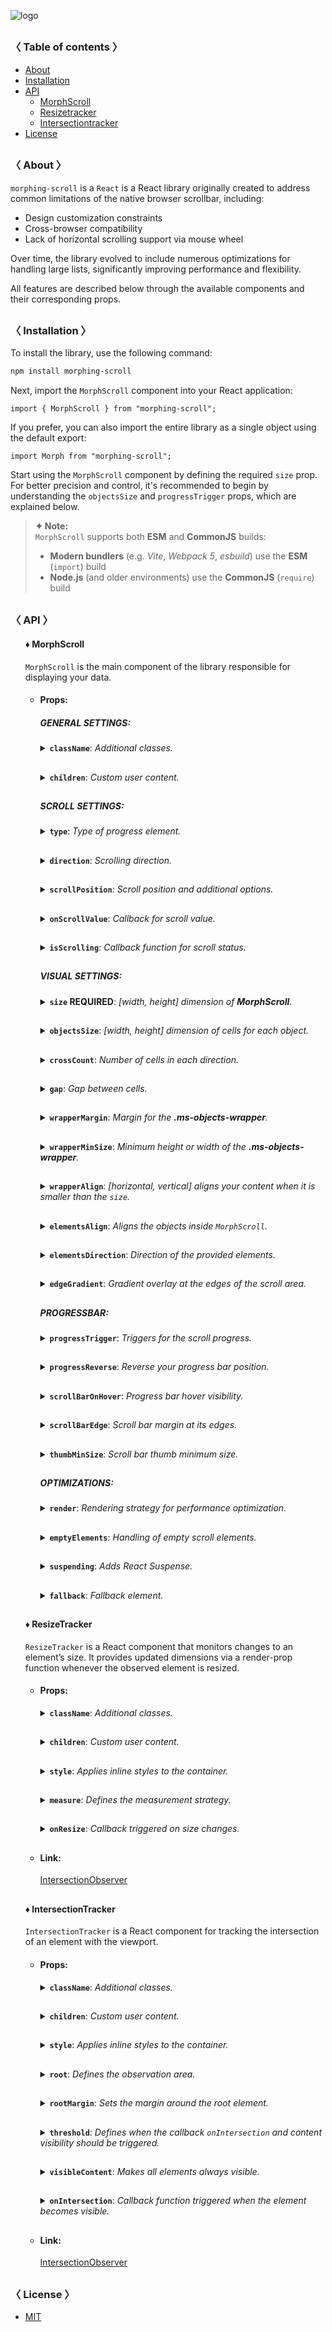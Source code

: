 ![logo](https://raw.githubusercontent.com/voodoofugu/morphing-scroll/refs/heads/main/src/assets/banner-logo.png)

<h2></h2>

### 〈 Table of contents 〉

- [About](#-about-)
- [Installation](#-installation-)
- [API](#-api-)
  - [MorphScroll](#-morphscroll)
  - [Resizetracker](#-resizetracker)
  - [Intersectiontracker](#-intersectiontracker)
- [License](#-license-)

<h2></h2>

### 〈 About 〉

`morphing-scroll` is a `React` is a React library originally created to address common limitations of the native browser scrollbar, including:

- Design customization constraints
- Cross-browser compatibility
- Lack of horizontal scrolling support via mouse wheel

Over time, the library evolved to include numerous optimizations for handling large lists, significantly improving performance and flexibility.

All features are described below through the available components and their corresponding props.

<h2></h2>

### 〈 Installation 〉

To install the library, use the following command:

```bash
npm install morphing-scroll
```

Next, import the `MorphScroll` component into your React application:

```tsx
import { MorphScroll } from "morphing-scroll";
```

If you prefer, you can also import the entire library as a single object using the default export:

```tsx
import Morph from "morphing-scroll";
```

Start using the `MorphScroll` component by defining the required `size` prop. For better precision and control, it's recommended to begin by understanding the `objectsSize` and `progressTrigger` props, which are explained below.

> **✦ Note:**  
> `MorphScroll` supports both **ESM** and **CommonJS** builds:
>
> - **Modern bundlers** (e.g. _Vite_, _Webpack 5_, _esbuild_) use the **ESM** (`import`) build
> - **Node.js** (and older environments) use the **CommonJS** (`require`) build

<h2></h2>

### 〈 API 〉

<ul><div>

#### ♦ MorphScroll

`MorphScroll` is the main component of the library responsible for displaying your data.

- #### Props:

<ul><div>

##### **GENERAL SETTINGS**:

<details><summary><b><code>className</code></b>: <em>Additional classes.</em></summary><br /><ul><div>
<b>Type:</b><br />
string<br />
<br />
<b>Description:</b> <em><br />
This parameter allows you to add additional classes to the component.</em><br />
<br />
<b>Example:</b>

```tsx
<MorphScroll {...props} className="custom-class">
  {children}
</MorphScroll>
```

</div></ul></details>

<h2></h2>

<details><summary><b><code>children</code></b>: <em>Custom user content.</em></summary><br /><ul><div>
<b>Type:</b><br />
React.ReactNode<br />
<br />
<b>Description:</b> <em><br />
This is where you can pass your list elements.<br />
Make sure to provide unique keys for each list item, as per React's rules. The <code>MorphScroll</code> component ensures that the cells it generates will use the same keys as your list items, allowing it to render the correct cells for the current list.<br />
Additionally, <code>MorphScroll</code> handles a passed <mark>null</mark> value the same way as <mark>undefined</mark>, rendering nothing in both cases.</em><br />
<br />
<b>Example:</b>

```tsx
<MorphScroll {...props}>{children}</MorphScroll>
```

</div></ul></details>

<h2></h2>

##### **SCROLL SETTINGS**:

<details><summary><b><code>type</code></b>: <em>Type of progress element.</em></summary><br /><ul><div>
<b>Type:</b><br />
"scroll" | "slider" | "sliderMenu"<br />
<br />
<b>Default:</b><br />
"scroll"<br />
<br />
<b>Description:</b> <em><br />
This parameter defines how the provided <code>progressElement</code> behaves within <code>progressTrigger</code> and how you interact with it.<br />
<br />
<mark>scroll</mark> - This is the default value and represents a standard scrollbar.<br />
<br />
<mark>slider</mark> - It displays distinct elements indicating the number of full scroll steps within the list.<br />
<br />
<mark>sliderMenu</mark> - It behaves like a <code>slider</code>, but now the <code>progressElement</code> is a menu, an you can provide custom buttons as an array in the <code>progressElement</code>.</em><br />
<br />
<b>Example:</b>

```tsx
<MorphScroll {...props} type="slider">
  {children}
</MorphScroll>
```

![banner](https://raw.githubusercontent.com/voodoofugu/morphing-scroll/refs/heads/main/src/assets/banner-type.png)

</div></ul></details>

<h2></h2>

<details><summary><b><code>direction</code></b>: <em>Scrolling direction.</em></summary><br /><ul><div>
<b>Type:</b><br />
"x" | "y" | "hybrid"<br />
<br />
<b>Default:</b><br />
"y"<br />
<br />
<b>Description:</b> <em><br />
This parameter changes the scroll or slider type direction based on the provided value.<br />
You can set the value to horizontal, vertical or hybrid positions to customize the component according to your needs.</em><br />
<br />
<b>Example:</b>

```tsx
<MorphScroll {...props} direction="x">
  {children}
</MorphScroll>
```

![banner](https://raw.githubusercontent.com/voodoofugu/morphing-scroll/refs/heads/main/src/assets/banner-direction.png)

</div></ul></details>

<h2></h2>

<details><summary><b><code>scrollPosition</code></b>: <em>Scroll position and additional options.</em></summary><br /><ul><div>
<b>Type:</b><br />
{<br />
<ul>
  value: number | "end" | (number | "end")[];<br />
  duration?: number;<br />
  updater?: boolean;<br />
</ul>
}<br />
<br />
<b>Default:</b><br />
{ duration: 200; updater: false }<br />
<br />
<b>Description:</b> <em><br />
This parameter allows you to set custom scroll values.<br />
<br />
<code>value</code>:<br />
<ul>
  <li><mark>number</mark> - Sets the scroll position to a specific value.</li>
  <li><mark>"end"</mark> - Scrolls to the bottom of the list upon loading, which is useful for scenarios like chat message lists. When new elements are appended to the list, the scroll position will update automatically. However, to prevent unwanted scrolling when adding elements to the beginning of the list, this property will not trigger.</li>
</ul>
You can also provide an array of two values to specific positions ( e.g., [ x, y ] axes ) for hybrid directions.</code>.<br />
<br />
<code>duration</code>:<br />
This property determines the animation speed for scrolling in <b>ms</b>.<br />
<br />
<code>updater</code>:<br />
This property is a helper for the <code>value</code> property. When setting the same scroll value repeatedly (e.g., clicking a button to scroll to the top), React does not register the update. To force an update, toggle updater within setState, e.g.,<br />
<code>setScroll((prev) => ({ ...prev, value: 0, updater: <b>!prev.updater</b> }))</code></em><br />
<br />
<b>Example:</b>

```tsx
<MorphScroll {...props}
  scrollPosition={{ value: 100; duration: 100 }}
>
  {children}
</MorphScroll>
```

![banner](https://raw.githubusercontent.com/voodoofugu/morphing-scroll/refs/heads/main/src/assets/banner-scrollPosition.png)

</div></ul></details>

<h2></h2>

<details><summary><b><code>onScrollValue</code></b>: <em>Callback for scroll value.</em></summary><br /><ul><div>
<b>Type:</b><br />
( left: number, top: number ) => void<br />
<br />
<b>Description:</b> <em><br />
This parameter accepts a callback function that is triggered on every scroll event. The callback receives the current scroll top and left position as a number. The return value of the callback can be used to determine custom behavior based on the scroll value.</em><br />
<br />
<b>Example:</b>

```tsx
<MorphScroll {...props}
  onScrollValue={
    (left, top) => console.log("Scroll position:", left, top),
  }
>
  {children}
</MorphScroll>
```

</div></ul></details>
  
<h2></h2>

<details><summary><b><code>isScrolling</code></b>: <em>Callback function for scroll status.</em></summary><br /><ul><div>
<b>Type:</b><br />
( motion: boolean ) => void<br />
<br />
<b>Description:</b> <em><br />
This parameter accepts a callback function that is triggered whenever the scroll status changes. The callback receives a boolean value, where <code>true</code> indicates that scrolling is in progress, and <code>false</code> indicates that scrolling has stopped. This can be useful for triggering additional actions, such as pausing animations or loading indicators based on the scroll state.</em><br />
<br />
<b>Example:</b>

```tsx
<MorphScroll
  {...props}
  isScrolling={(motion) => {
    console.log(motion ? "Scrolling..." : "Scroll stopped.");
  }}
>
  {children}
</MorphScroll>
```

</div></ul></details>

<h2></h2>

##### **VISUAL SETTINGS**:

<details><summary><b><code>size</code> REQUIRED</b>: <em>[width, height] dimension of <b>MorphScroll</b>.</em></summary><br /><ul><div>
<b>Type:</b><br />
number | number[] | "auto"<br />
<br />
<b>Description:</b> <em><br />
This parameter sets the width and height of the <code>MorphScroll</code>.<br />
<br />
<mark>number</mark> - Sets a fixed size in pixels. It can be 1 number if you want to set the same width and height, or an array of 2 numbers.<br />
<br />
<mark>"auto"</mark> - Adds the <code>ResizeTracker</code> component to measure the width and height of the area where <code>MorphScroll</code> is added. The dimensions will automatically adjust when the container changes.</em><br />
<br />
<b>Example:</b>

```tsx
<MorphScroll {...props} size={[100, 400]}>
  {children}
</MorphScroll>
```

![banner](https://raw.githubusercontent.com/voodoofugu/morphing-scroll/refs/heads/main/src/assets/banner-size.png)

</div></ul></details>

<h2></h2>

<details><summary><b><code>objectsSize</code></b>: <em>[width, height] dimension of cells for each object.</em></summary><br /><ul><div>
<b>Type:</b><br />
number | "size" | "firstChild" | "none"<br />
| (number | "size" | "firstChild" | "none")[]<br />
<br />
<b>Default:</b><br />
If you don't provide any value, the default value will be taken from <code>size</code><br />
<br />
<b>Description:</b> <em><br />
This parameter defines the [width, height] of cells for each of your objects.<br />
<br />
<mark>number</mark> - Sets a fixed size for your custom objects.<br />
<br />
<mark>"size"</mark> - The dimensions will be taken from <code>size</code>.<br />
<br />
<mark>"firstChild"</mark> - Creates a <code>ResizeTracker</code> wrapper for the first child of your list. This wrapper will calculate the size of the first child, and these dimensions will be applied to all cells in the list.<br />
This can be useful if you want to change the size of objects in your list dynamically, e.g., when reducing the size of the user's screen.<br />
<br />
<mark>"none"</mark> - Cells will still be created, but <code>MorphScroll</code> will not calculate their sizes-they will simply wrap your objects.<br />
<br />
<mark>undefined</mark> - If no value is provided, the default behavior is partially inferred from the <code>size</code> prop:
<ul>
  <li>When <code>direction="x"</code>, the height from <code>size</code> will be used, behaving as if you had passed <code>objectsSize=["size", "none"]</code>.</li>
  <li>When <code>direction="y"</code>, the width from <code>size</code> will be used, behaving as if you had passed <code>objectsSize=["none", "size"]</code>.</li>
</ul>
<br />
✦ Note:<br />
<ul>
  <li>All types can be used as 1 value, or an array of 2 values.</li>
  <li><mark>"none"</mark> is not compatible with <code>render</code>.</li>
</ul></em><br />
<br />
<b>Example:</b>

```tsx
<MorphScroll {...props} objectsSize={[80, 80]}>
  {children}
</MorphScroll>
```

![banner](https://raw.githubusercontent.com/voodoofugu/morphing-scroll/refs/heads/main/src/assets/banner-objectsSize.png)

</div></ul></details>

<h2></h2>

<details><summary><b><code>crossCount</code></b>: <em>Number of cells in each direction.</em></summary><br /><ul><div>
<b>Type:</b><br />
number<br />
<br />
<b>Description:</b> <em><br />
This parameter defines the number of <b>columns</b> (<code>direction="y"</code>, <code>direction="hybrid"</code> + <code>elementsDirection="column"</code>) or <b>rows</b> (<code>direction="x"</code>, <code>direction="hybrid"</code> + <code>elementsDirection="row"</code>).<br />
<br />
✦ Note:<br />
<ul>
  <li>If you use <mark>"x"</mark> or <mark>"y"</mark> for the <code>direction</code> parameter, <code>crossCount</code> only limits the <b>maximum</b> number of columns or rows.</li>
  <li>If you use <mark>"hybrid"</mark> for the <code>direction</code> parameter, <code>crossCount</code> defines the <b>exact</b> number of columns or rows in dependence of the <code>elementsDirection</code>, but not exceeding the total number of passed elements.</li>
</ul></em><br />
<br />
<b>Example:</b>

```tsx
<MorphScroll {...props} crossCount={3}>
  {children}
</MorphScroll>
```

![banner](https://raw.githubusercontent.com/voodoofugu/morphing-scroll/refs/heads/main/src/assets/banner-crossCount.png)

</div></ul></details>

<h2></h2>

<details><summary><b><code>gap</code></b>: <em>Gap between cells.</em></summary><br /><ul><div>
<b>Type:</b><br />
number | number[]<br />
<br />
<b>Description:</b> <em><br />
This parameter allows you to set spacing in pixels between list items for rows and columns.<br />
<br />
✦ Note:<br />
It can be 1 number or an array of 2 numbers.</em><br />
<br />
<b>Example:</b>

```tsx
<MorphScroll {...props} gap={10}>
  {children}
</MorphScroll>
```

![banner](https://raw.githubusercontent.com/voodoofugu/morphing-scroll/refs/heads/main/src/assets/banner-gap.png)

</div></ul></details>

<h2></h2>

<details><summary><b><code>wrapperMargin</code></b>: <em>Margin for the <b>.ms-objects-wrapper</b>.</em></summary><br /><ul><div>
<b>Type:</b><br />
number | number[]<br />
<br />
<b>Description:</b> <em><br />
This parameter defines the spacing between the list items and their wrapper, effectively increasing the width or height of the scrollable area.<br />
<br />
✦ Note:<br />
Can be 1 number or an array of 2 or 4 numbers in pixels.</em><br />
<br />
<b>Example:</b>

```tsx
<MorphScroll {...props} wrapperMargin={10}>
  {children}
</MorphScroll>
```

![banner](https://raw.githubusercontent.com/voodoofugu/morphing-scroll/refs/heads/main/src/assets/banner-wrapperMargin.png)

</div></ul></details>

<h2></h2>

<details><summary><b><code>wrapperMinSize</code></b>: <em>Minimum height or width of the <b>.ms-objects-wrapper</b>.</em></summary><br /><ul><div>
<b>Type:</b><br />
number | "full" | (number | "full")[]<br />
<br />
<b>Description:</b> <em><br />
This parameter defines the minimum height or width of the <b>.ms-objects-wrapper</b>, to which CSS properties like <code>min-height</code> or <code>min-width</code> will be applied.<br />
<br />
✦ Note:<br />
Can be used as 1 value, or an array of 2 values.</em><br />
<br />
<b>Example:</b>

```tsx
<MorphScroll {...props} wrapperMinSize={"full"}>
  {children}
</MorphScroll>
```

![banner](https://raw.githubusercontent.com/voodoofugu/morphing-scroll/refs/heads/main/src/assets/banner-wrapperMinSize.png)

</div></ul></details>

<h2></h2>

<details><summary><b><code>wrapperAlign</code></b>: <em>[horizontal, vertical] aligns your content when it is smaller than the <code>size</code>.</em></summary><br /><ul><div> 
<b>Type:</b><br />
"start" | "center" | "end"<br />
| ("start" | "center" | "end")[]<br />
<br />
<b>Description:</b> <em><br />
This parameter aligns the <b>.ms-objects-wrapper</b>, which contains all the provided elements, relative to the scroll or the <code>size</code>.<br />
<br />
✦ Note:<br />
Use 1 value to align one or both axes, or an array of 2 values to align both axes.</em><br />
<br />
<b>Example:</b>

```tsx
<MorphScroll {...props} wrapperAlign={["center", "center"]}>
  {children}
</MorphScroll>
```

![banner](https://raw.githubusercontent.com/voodoofugu/morphing-scroll/refs/heads/main/src/assets/banner-wrapperAlign.png)

</div></ul></details>

<h2></h2>

<details><summary><b><code>elementsAlign</code></b>: <em>Aligns the objects inside <code>MorphScroll</code>.</em></summary><br /><ul><div>
<b>Type:</b><br />
"start" | "center" | "end"<br />
<br />
<b>Example:</b>

```tsx
<MorphScroll {...props} elementsAlign="center">
  {children}
</MorphScroll>
```

![banner](https://raw.githubusercontent.com/voodoofugu/morphing-scroll/refs/heads/main/src/assets/banner-elementsAlign.png)

</div></ul></details>

<h2></h2>

<details><summary><b><code>elementsDirection</code></b>: <em>Direction of the provided elements.</em></summary><br /><ul><div>
<b>Type:</b><br />
"row" | "column"<br />
<br />
<b>Default:</b><br />
"row"<br />
<br />
<b>Description:</b> <em><br />
This parameter changes the order of the provided elements based on the provided value.</em><br />
<br />
<b>Example:</b>

```tsx
<MorphScroll {...props} elementsDirection="column">
  {children}
</MorphScroll>
```

![banner](https://raw.githubusercontent.com/voodoofugu/morphing-scroll/refs/heads/main/src/assets/banner-elementsDirection.png)

</div></ul></details>

<h2></h2>

<details><summary><b><code>edgeGradient</code></b>: <em>Gradient overlay at the edges of the scroll area.</em></summary><br /><ul><div>
<b>Type:</b><br />
boolean | { color?: string; size?: number }<br />
<br />
<b>Default:</b><br />
{ size: 40 }<br />
<br />
<b>Description:</b> <em><br />
This parameter creates two edge elements responsible for darkening the edges of the scroll when it overflows.<br />
<br />
<code>color</code>:<br />
The property accepts any valid color format.
If you provide it, the library will generate a gradient transitioning from the custom color to transparent.
If you provide just <mark>true</mark>, the edge elements will have no color, allowing for custom styling via CSS classes.<br />
<br />
<code>size</code>:<br />
The property changes the height for horizontal and width for vertical <b>.ms-edge</b>.</em><br />
<br />
<b>Example:</b>

```tsx
<MorphScroll
  {...props}
  edgeGradient={{ color: "rgba(0, 0, 0, 0.5)", size: 60 }}
>
  {children}
</MorphScroll>
```

![banner](https://raw.githubusercontent.com/voodoofugu/morphing-scroll/refs/heads/main/src/assets/banner-edgeGradient.png)

</div></ul></details>

<h2></h2>

##### **PROGRESSBAR**:

<details><summary><b><code>progressTrigger</code></b>: <em>Triggers for the scroll progress.</em></summary><br /><ul><div>
<b>Type:</b><br />
{<br />
  <ul> 
    wheel?: boolean | { changeDirection?: boolean; changeDirectionKey?: string };<br />
    content?: boolean;<br />
    progressElement?: boolean | React.ReactNode | React.ReactNode[];<br />
    arrows?: boolean | { size?: number; element?: React.ReactNode };<br />
  </ul>
}<br />
<br />
<b>Default:</b><br />
{ wheel: true }<br />
<br />
<b>Description:</b> <em><br />
This is one of the most important properties, allowing you to define how users interact with the progress bar and customize its appearance.<br />
<br />
<code>wheel</code>:<br />
Determines whether the progress bar responds to mouse wheel scrolling.<br />
If you use <code>direction="hybrid"</code>, you can use:
<ul>
  <li><code>changeDirection</code>: allows switching the scroll direction with the mouse wheel.</li>
  <li><code>changeDirectionKey</code>: enables switching the scroll direction by pressing a specific key (default: <mark>"KeyX"</mark>).<br />
    To disable this behavior, pass an empty string.<br />
    <a href="https://developer.mozilla.org/en-US/docs/Web/API/UI_Events/Keyboard_event_code_values">more about keys</a></li>
</ul>
<br />
<code>content</code>:<br />
This parameter enables interaction by clicking and dragging anywhere within the scrollable content to move it.<br />
<br />
<code>progressElement</code>:<br />
This parameter determines how the scroll progress is managed.<br />
<br />
<ul>
  <li>When using <code>type="scroll"</code>, you can provide a custom scroll element. If it's not ready yet, simply set <mark>true</mark> instead — this will fall back to the browser’s default scrollbar.</li><br />
  <li>When using <code>type="slider"</code>, a <b>.ms-slider</b> element is automatically generated. It contains multiple <b>ms-slider-element</b> elements that visually represent the scroll progress. One of them will always have the <code>active</code> class depending on the current position.</li><br />
  <li>When using <code>type="sliderMenu"</code>, everything is the same as with <mark>"slider"</mark> but you can pass an array of custom buttons to <code>progressElement</code>. These buttons act as a navigation menu, allowing users to jump to specific sections.</li>
</ul>
<br />
<code>arrows</code>:<br />
This parameter allows you to add custom arrows to the progress bar. You can either specify a <code>size</code> for the arrows and provide a custom element.<br />
<br />
✦ Note:<br />
<ul>
  <li><code>progressTrigger</code> can only create or provide elements, but you must make the design for them yourself.</li>
  <li>The Library scroll element in browser automatically receives <code>:focus</code> when you start scrolling with the mouse wheel.</li>
</ul></em><br />
<b>Example:</b>

```tsx
<MorphScroll
  {...props}
  progressTrigger={{
    wheel: true,
    progressElement: <div className="your-scroll-thumb" />,
  }}
>
  {children}
</MorphScroll>
```

</div></ul></details>

<h2></h2>

<details><summary><b><code>progressReverse</code></b>: <em>Reverse your progress bar position.</em></summary><br /><ul><div>
<b>Type:</b><br />
boolean | boolean[]<br />
<br />
<b>Default:</b><br />
false<br />
<br />
<b>Description:</b> <em><br />
This parameter changes the position of the progress bar based on the direction property.<br />
<br />
<ul>
  <li>If <code>direction="x"</code>, the progress bar appears on the left by default and moves to the right when set to <mark>true</mark>.</li>
  <li>If <code>direction="y"</code>, the progress bar appears at the bottom by default and moves to the top when set to <mark>true</mark>.</li>
  <li>If <code>direction="hybrid"</code>, both horizontal and vertical progress bars are used with the same logic as above. And in this case, you can also pass an array of booleans to control each bar individually.</li>
</ul></em><br />
<br />
<b>Example:</b>

```tsx
<MorphScroll {...props} progressReverse>
  {children}
</MorphScroll>
```

![banner](https://raw.githubusercontent.com/voodoofugu/morphing-scroll/refs/heads/main/src/assets/banner-progressReverse.png)

</div></ul></details>

<h2></h2>

<details><summary><b><code>scrollBarOnHover</code></b>: <em>Progress bar hover visibility.</em></summary><br /><ul><div>
<b>Type:</b><br />
boolean<br />
<br />
<b>Default:</b><br />
false<br />
<br />
<b>Description:</b> <em><br />
This parameter controls the visibility of the progress bar regardless of the <code>type</code> value.<br />
When you use it, the <b>"hover"</b> class is applied to the <b>.ms-bar</b> when the cursor is over it (or the finger touches it on touchscreens), and <b>"leave"</b> is applied when it is no longer hovered. This allows you to easily customize its appearance on interaction.</em><br />
<br />
<b>Example:</b>

```tsx
<MorphScroll {...props} scrollBarOnHover>
  {children}
</MorphScroll>
```

![banner](https://raw.githubusercontent.com/voodoofugu/morphing-scroll/refs/heads/main/src/assets/banner-scrollBarOnHover.png)

</div></ul></details>

<h2></h2>

<details><summary><b><code>scrollBarEdge</code></b>: <em>Scroll bar margin at its edges.</em></summary><br /><ul><div>
<b>Type:</b><br />
number | number[]<br />
<br />
<b>Description:</b> <em><br />
Defines the margin (in pixels) applied to the edges of the scroll bar, effectively reducing its size.<br />
If you use <code>direction="hybrid"</code>, you can also pass an array of numbers to control each bar individually.<br />
<br />
✦ Note:<br />
This parameter is only used when <code>type="scroll"</code> is set.</em><br />
<br />
<b>Example:</b>

```tsx
<MorphScroll {...props} scrollBarEdge={10}>
  {children}
</MorphScroll>
```

![banner](https://raw.githubusercontent.com/voodoofugu/morphing-scroll/refs/heads/main/src/assets/banner-scrollBarEdge.png)

</div></ul></details>

<h2></h2>

<details><summary><b><code>thumbMinSize</code></b>: <em>Scroll bar thumb minimum size.</em></summary><br /><ul><div>
<b>Type:</b><br />
number<br />
<br />
<b>Default:</b><br />
30<br />
<br />
<b>Description:</b> <em><br />
If the scrollable content is long, this option sets the minimum size (in pixels) of the scroll bar thumb automatically.<br />
<br />
✦ Note:<br />
This parameter is only used when <code>type="scroll"</code> is set.</em><br />
<br />
<b>Example:</b>

```tsx
<MorphScroll {...props} thumbMinSize={40}>
  {children}
</MorphScroll>
```

![banner](https://raw.githubusercontent.com/voodoofugu/morphing-scroll/refs/heads/main/src/assets/banner-thumbMinSize.png)

</div></ul></details>

<h2></h2>

##### **OPTIMIZATIONS**:

<details><summary><b><code>render</code></b>: <em>Rendering strategy for performance optimization.</em></summary><br /><ul><div>
<b>Type:</b><br />
{<br />
<ul>
  type: "lazy" | "virtual";<br />
  rootMargin?: number | number[];<br />
  stopLoadOnScroll?: boolean;<br />
</ul>
}<br />
<br />
<b>Description:</b> <em><br />
This parameter adds a gradual rendering of the content as it enters the viewport.<br />
When used, a container is created for each scrollable object, and its absolute positioning is calculated based on scroll position and area dimensions.<br />
<br />
<code>type</code>:<br />
<ul>
  <li>With <mark>"lazy"</mark>, content is not deleted when it leaves the viewport.</li>
  <li>With <mark>"virtual"</mark>, content is deleted when it leaves the viewport.</li>
</ul>
<br />
<code>rootMargin</code>:<br />
This property controls the threshold for loading content. It can be a single number or an array of 2 <b>[ top-bottom, left-right ]</b> or 4 <b>[ top, right, bottom, left ]</b> numbers. It is the distance for loading from the root element ( <b>.ms-element</b> ) in pixels.<br />
<br />
<code>stopLoadOnScroll</code>:<br />
This property controls whether to stop loading content when scrolling.<br />
<br />
✦ Note:<br />
<code>render</code> is not compatible with <code>objectsSize: "none"</code>.</em><br />
<br />
<b>Example:</b>

```tsx
<MorphScroll {...props} render={{ type: "virtual" }}>
  {children}
</MorphScroll>
```

![banner](https://raw.githubusercontent.com/voodoofugu/morphing-scroll/refs/heads/main/src/assets/banner-render.png)

</div></ul></details>

<h2></h2>

<details><summary><b><code>emptyElements</code></b>: <em>Handling of empty scroll elements.</em></summary><br /><ul><div>
<b>Type:</b><br />
{<br />
<ul>
  mode: "clear" | "fallback" | { fallback: React.ReactNode };<br />
  clickTrigger?: { selector: string; delay?: number };<br />
</ul>
}<br />
<br />
<b>Description:</b> <em><br />
This option will allow you to delete or replace empty list items during the first rendering, or to start this process by clicking.<br />
<br />
<code>mode</code>:<br />
<ul>
  <li><mark>"clear"</mark> – automatically removes empty elements.</li>
  <li><mark>"fallback"</mark> – replaces empty elements with the value from the <code>fallback</code> props.</li>
  <li><mark>{ fallback: React.ReactNode }</mark> – if you need a different element than in <code>fallback</code> to replace empty elements, you can use this option.</li>
</ul>
<br />
<code>clickTrigger</code>:<br />
In case if elements are removed via a click action, use this option. It accepts an object with a <code>selector</code> ( such as a delete button’s class ) and <code>delay</code> ( in <b>ms</b> ) to wait before removing the elements.<br />
<br />
✦ Note:<br />
<ul>
  <li>The cleanup runs on the initial render, when the number of elements changes, on scroll, and on click if you use <code>clickTrigger</code>.</li>
  <li>If you use <code>clickTrigger</code>:<br />
  - consider increasing <code>delay</code>, since the cleanup may run before removal.<br />
  - the wrapper <code>ms-object-box</code> also gets the <code>remove</code> class, which you can use e.g. for fade-out animations.</li>
</ul></em>
<br />
<b>Example:</b>

```tsx
<MorphScroll
  {...props}
  emptyElements={{
    mode: "clear",
    clickTrigger: { selector: ".close-button" },
  }}
>
  {children}
</MorphScroll>
```

![banner](https://raw.githubusercontent.com/voodoofugu/morphing-scroll/refs/heads/main/src/assets/banner-emptyElements.png)

</div></ul></details>

<h2></h2>

<details><summary><b><code>suspending</code></b>: <em>Adds React Suspense.</em></summary><br /><ul><div>
<b>Type:</b><br />
boolean<br />
<br />
<b>Default:</b><br />
false<br />
<br />
<b>Description:</b> <em><br />
This parameter adds React Suspense to the MorphScroll component for asynchronous rendering.</em><br />
<br />
<b>Example:</b>

```tsx
<MorphScroll {...props} suspending>
  {children}
</MorphScroll>
```

</div></ul></details>

<h2></h2>

<details><summary><b><code>fallback</code></b>: <em>Fallback element.</em></summary><br /><ul><div>
<b>Type:</b><br />
React.ReactNode<br />
<br />
<b>Description:</b> <em><br />
This parameter sets the fallback element to display during loading or placeholder.<br />
It will be used when:
<ul>
  <li><code>suspending</code> is set to <mark>true</mark>.</li>
  <li><code>render.stopLoadOnScroll</code> is set to <mark>true</mark>.</li>
  <li><code>emptyElements.mode</code> is set to <mark>"fallback"</mark>.</li> 
</ul></em><br />
<br />
<b>Example:</b>

```tsx
<MorphScroll {...props} fallback={<div>Loading...</div>}>
  {children}
</MorphScroll>
```

</div></ul></details>
  
</div></ul>

<h2></h2>

#### ♦ ResizeTracker

`ResizeTracker` is a React component that monitors changes to an element’s size. It provides updated dimensions via a render-prop function whenever the observed element is resized.

- #### Props:

<ul><div>

<details><summary><b><code>className</code></b>: <em>Additional classes.</em></summary><br /><ul><div>
<b>Type:</b><br />
string<br />
<br />
<b>Description:</b> <em><br />
This parameter allows you to add additional classes to the component.</em><br />
<br />
<b>Example:</b>

```tsx
<ResizeTracker className="custom-class">{children}</ResizeTracker>
```

</div></ul></details>

<h2></h2>

<details><summary><b><code>children</code></b>: <em>Custom user content.</em></summary><br /><ul><div>
<b>Type:</b><br />
React.ReactNode<br />
<br />
<b>Description:</b> <em><br />
This parameter allows you to add custom content to the component.</em><br />
<br />
<b>Example:</b>

```tsx
<ResizeTracker>{children}</ResizeTracker>
```

</div></ul></details>

<h2></h2>

<details><summary><b><code>style</code></b>: <em>Applies inline styles to the container.</em></summary><br /><ul><div>
<b>Type:</b><br />
React.CSSProperties<br />
<br />
<b>Example:</b>

```tsx
<ResizeTracker style={{ backgroundColor: "yellow" }}>{children}</ResizeTracker>
```

</div></ul></details>

<h2></h2>

<details><summary><b><code>measure</code></b>: <em>Defines the measurement strategy.</em></summary><br /><ul><div>
<b>Type:</b><br />
"inner" | "outer" | "all"<br />
<br />
<b>Default:</b><br />
"inner"<br />
<br />
<b>Description:</b><br />
<em>This prop determines what is being measured by automatically applying inline styles that affect width and height.<br />
<br />
<ul>
  <li><mark>"inner"</mark> sets <code>width: "max-content"</code> and <code>height: "max-content"</code>, measuring the size of child elements.</li>
  <li><mark>"outer"</mark> measures the parent element by setting <code>minWidth: "100%"</code> and <code>minHeight: "100%"</code>.</li>
  <li><mark>"all"</mark> value combines the styles of both <code>"inner"</code> and <code>"outer"</code>, allowing measurement of both the parent and child elements.</li>
</ul>
<br />
✦ Note: <br />
Be cautious when overriding styles via the <code>style</code> prop, as it may interfere with the styles applied by <code>measure</code>, leading to unexpected behavior.</em><br />
<br />
<b>Example:</b>

```tsx
<ResizeTracker measure="all">{children}</ResizeTracker>
```

</div></ul></details>

<h2></h2>

<details><summary><b><code>onResize</code></b>: <em>Callback triggered on size changes.</em></summary><br /><ul><div>
<b>Type:</b><br />
(rect: Partial<DOMRectReadOnly>) => void<br />
<br />
<b>Description:</b><br />
<em>A callback function that is triggered whenever the observed element's dimensions change.<br />
The function receives an object containing the updated size properties.</em><br />
<br />
<b>Example:</b>

```tsx
<ResizeTracker
  onResize={(rect) => {
    console.log("New size:", rect);
  }}
>
  {children}
</ResizeTracker>
```

</div></ul></details>

<h2></h2>

</div></ul>

- #### Link:

  [IntersectionObserver](https://developer.mozilla.org/en-US/docs/Web/API/ResizeObserver)

<h2></h2>

#### ♦ IntersectionTracker

`IntersectionTracker` is a React component for tracking the intersection of an element with the viewport.

- #### Props:

<ul><div>

<details><summary><b><code>className</code></b>: <em>Additional classes.</em></summary><br /><ul><div>
<b>Type:</b><br />
string<br />
<br />
<b>Description:</b> <em><br />
This parameter allows you to add additional classes to the component.</em><br />
<br />
<b>Example:</b>

```tsx
<IntersectionTracker className="custom-class">{children}</IntersectionTracker>
```

</div></ul></details>

<h2></h2>

<details><summary><b><code>children</code></b>: <em>Custom user content.</em></summary><br /><ul><div>
<b>Type:</b><br />
React.ReactNode<br />
<br />
<b>Example:</b>

```tsx
<IntersectionTracker>{children}</IntersectionTracker>
```

</div></ul></details>

<h2></h2>

<details><summary><b><code>style</code></b>: <em>Applies inline styles to the container.</em></summary><br /><ul><div>
<b>Type:</b><br />
React.CSSProperties<br />
<br />
<b>Example:</b>

```tsx
<IntersectionTracker style={{ backgroundColor: "yellow" }}>
  {children}
</IntersectionTracker>
```

</div></ul></details>

<h2></h2>

<details><summary><b><code>root</code></b>: <em>Defines the observation area.</em></summary><br /><ul><div>
<b>Type:</b><br />
Element | null<br />
<br />
<b>Default:</b><br />
null (window)<br />
<br />
<b>Description:</b> <em><br />
Specifies the element that serves as the bounding box for the intersection observation. 
If provided, it must be an ancestor of the observed element.</em><br />
<br />
<b>Example:</b>

```tsx
<IntersectionTracker root={document.getElementById("observer-container")}>
  {children}
</IntersectionTracker>
```

</div></ul></details>

<h2></h2>

<details><summary><b><code>rootMargin</code></b>: <em>Sets the margin around the root element.</em></summary><br /><ul><div>
<b>Type:</b><br />
number | number[]<br />
<br />
<b>Description:</b> <em><br />
Defines an offset around the root element, expanding or shrinking the observed area.<br />
<br />
✦ Note:<br />
It can be a single number or an array of 2 <b>[ top-bottom, left-right ]</b> or 4 <b>[ top, right, bottom, left ]</b> numbers.</em><br />
<br />
<b>Example:</b>

```tsx
<IntersectionTracker rootMargin={10}>{children}</IntersectionTracker>
```

</div></ul></details>

<h2></h2>

<details><summary><b><code>threshold</code></b>: <em>Defines when the callback <code>onIntersection</code> and content visibility should be triggered.</em></summary><br /><ul><div>
<b>Type:</b><br />
number | number[]<br />
<br />
<b>Default:</b><br />
0<br />
<br />
<b>Description:</b> <em><br />
Specifies at what percentage of the observed element’s visibility the callback should be executed.<br />
<br />
✦ Note:<br />
<ul>
  <li>A value of <code>0</code> means the callback fires when any part of the element appears, while <code>1</code> means the element must be fully visible.</li>
  <li>An array (e.g., <code>[0, 0.5, 1]</code>) triggers the callback multiple times at different visibility levels.</li>
</ul></em>
<br />
<b>Example:</b>

```tsx
<IntersectionTracker threshold={0.5}>{children}</IntersectionTracker>
```

</div></ul></details>

<h2></h2>

<details><summary><b><code>visibleContent</code></b>: <em>Makes all elements always visible.</em></summary><br /><ul><div>
<b>Type:</b><br />
boolean<br />
<br />
<b>Default:</b><br />
false<br />
<br />
<b>Description:</b> <em><br />
If set to <mark>true</mark>, the tracked elements will always be visible, regardless of their actual intersection status.<br />
This is useful for testing purposes or when using the <code>onIntersection</code> callback, ensuring that it reliably triggers whenever the element enters the viewport, even if all elements are already visible.</em><br />
<br />
<b>Example:</b>

```tsx
<IntersectionTracker visibleContent>{children}</IntersectionTracker>
```

</div></ul></details>

<h2></h2>

<details><summary><b><code>onIntersection</code></b>: <em>Callback function triggered when the element becomes visible.</em></summary><br /><ul><div>
<b>Type:</b><br />
(entry: IntersectionObserverEntry) => void<br />
<br />
<b>Description:</b> <em><br />
A callback function that is called when the observed element enters or leaves the viewport or the area defined by the <code>root</code> property. This can be used to load new list items for <code>MorphScroll</code>.<br />
<br />
✦ Note:<br />
The <code>IntersectionObserverEntry</code> object provides details about the intersection state, including:<br />
<ul>
  <li><code>boundingClientRect</code>: The bounding rectangle of the element relative to the viewport.</li>
  <li><code>intersectionRatio</code>: The percentage of the element that is visible in the viewport.</li>
  <li><code>intersectionRect</code>: The intersection rectangle between the element and the viewport.</li>
  <li><code>rootBounds</code>: The bounding rectangle of the root element relative to the viewport.</li>
  <li><code>target</code>: The observed element.</li>
  <li><code>time</code>: The timestamp when the intersection state changed.</li>
</ul></em>
<br />
<b>Example:</b>

```tsx
<IntersectionTracker
  onIntersection={(entry) => {
    if (entry.isIntersecting) loadMoreItems();
  }}
>
  {children}
</IntersectionTracker>
```

</div></ul></details>

<h2></h2>

</div></ul>

- #### Link:

  [IntersectionObserver](https://developer.mozilla.org/en-US/docs/Web/API/Intersection_Observer_API)

</div></ul>

<h2></h2>

### 〈 License 〉

- [MIT](./publish/LICENSE)
